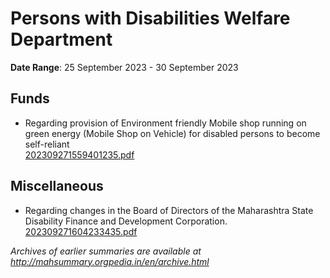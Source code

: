 # Persons with Disabilities Welfare Department

**Date Range**: 25 September 2023 - 30 September 2023


## Funds
- Regarding provision of Environment friendly Mobile shop running on green energy (Mobile Shop on Vehicle) for disabled persons to become self-reliant\
  [202309271559401235.pdf](https://gr.maharashtra.gov.in/Site/Upload/Government%20Resolutions/English/202309271559401235.pdf)

## Miscellaneous
- Regarding changes in the Board of Directors of the Maharashtra State Disability Finance and Development Corporation.\
  [202309271604233435.pdf](https://gr.maharashtra.gov.in/Site/Upload/Government%20Resolutions/English/202309271604233435.pdf)


*Archives of earlier summaries are available at http://mahsummary.orgpedia.in/en/archive.html*